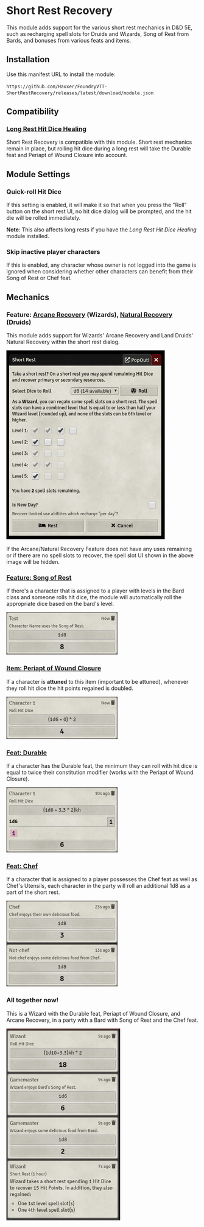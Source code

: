 # Short Rest Recovery
This module adds support for the various short rest mechanics in D&D 5E, such as recharging spell slots for Druids and Wizards, Song of Rest from Bards, and bonuses from various feats and items.

## Installation
Use this manifest URL to install the module:

`https://github.com/Haxxer/FoundryVTT-ShortRestRecovery/releases/latest/download/module.json`

## Compatibility

### [Long Rest Hit Dice Healing](https://github.com/schultzcole/FVTT-Long-Rest-HD-Healing-5e)

Short Rest Recovery is compatible with this module. Short rest mechanics remain in place, but rolling hit dice during a long rest will take the Durable feat and Periapt of Wound Closure into account.

## Module Settings
### Quick-roll Hit Dice
If this setting is enabled, it will make it so that when you press the "Roll" button on the short rest UI, no hit dice dialog will be prompted, and the hit die will be rolled immediately.

**Note**: This also affects long rests if you have the *Long Rest Hit Dice Healing* module installed.

### Skip inactive player characters
If this is enabled, any character whose owner is not logged into the game is ignored when considering whether other characters can benefit from their Song of Rest or Chef feat.

## Mechanics

### Feature: [Arcane Recovery](https://www.dndbeyond.com/classes/wizard#ArcaneRecovery-411) (Wizards), [Natural Recovery](https://www.dndbeyond.com/classes/druid#CircleoftheLand) (Druids)

This module adds support for Wizards' Arcane Recovery and Land Druids' Natural Recovery within the short rest dialog.

![Image of the new short rest dialog with checkboxes for spell recovery](docs/short-rest-dialog.jpg)

If the Arcane/Natural Recovery Feature does not have any uses remaining or if there are no spell slots to recover, the spell slot UI shown in the above image will be hidden.

### [Feature: Song of Rest](https://www.dndbeyond.com/classes/bard#SongofRest-80)

If there's a character that is assigned to a player with levels in the Bard class and someone rolls hit dice, the module will automatically roll the appropriate dice based on the bard's level.

![Image of a character gaining hit points from a bard's song of rest](docs/song-of-rest.jpg)

### [Item: Periapt of Wound Closure](https://www.dndbeyond.com/magic-items/periapt-of-wound-closure)

If a character is **attuned** to this item (important to be attuned), whenever they roll hit dice the hit points regained is doubled.

![Image of a hit dice roll with the periapt of wound closure](docs/periapt-of-wound-closure.jpg)

### [Feat: Durable](https://www.dndbeyond.com/feats/durable)

If a character has the Durable feat, the minimum they can roll with hit dice is equal to twice their constitution modifier (works with the Periapt of Wound Closure).

![Image of a hit dice roll with the durable feat](docs/durable.jpg)

### [Feat: Chef](https://www.dndbeyond.com/feats/chef)

If a character that is assigned to a player possesses the Chef feat as well as Chef's Utensils, each character in the party will roll an additional 1d8 as a part of the short rest.

![Image of a two rolls, one for the chef rolling a 1d8 for themselves, and another non-chef rolling a 1d8 for themselves](docs/chef.jpg)

### All together now!

This is a Wizard with the Durable feat, Periapt of Wound Closure, and Arcane Recovery, in a party with a Bard with Song of Rest and the Chef feat.

![Image of a Wizard with the Durable feat, Periapt of Wound Closure, and Arcane Recovery, in a party with a Bard with Song of Rest and the Chef feat](docs/allcombined.png)